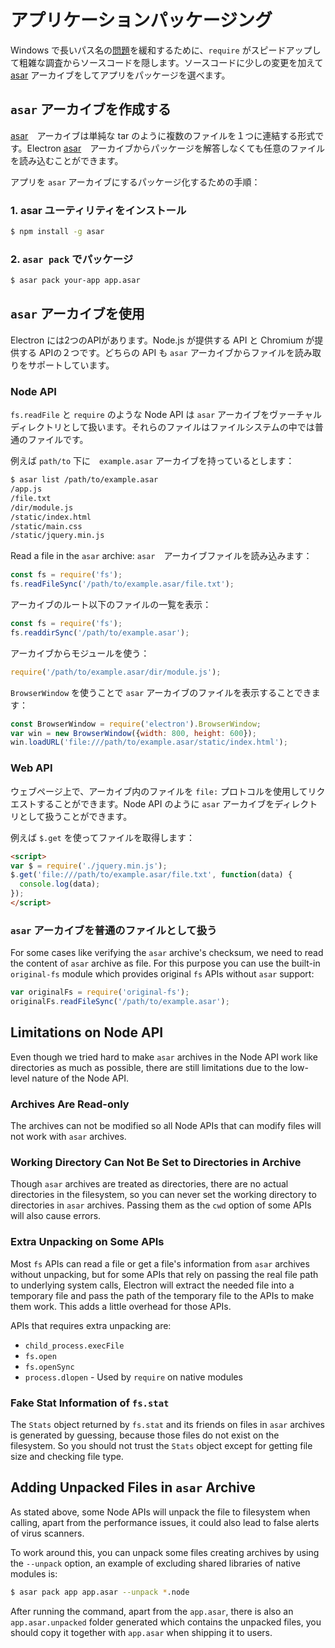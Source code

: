 <!-- # Application Packaging -->
# アプリケーションパッケージング

<!-- To mitigate [issues](https://github.com/joyent/node/issues/6960) around long
path names on Windows, slightly speed up `require` and conceal your source code
from cursory inspection, you can choose to package your app into an [asar][asar]
archive with little changes to your source code. -->
Windows で長いパス名の[問題](https://github.com/joyent/node/issues/6960)を緩和するために、`require` がスピードアップして粗雑な調査からソースコードを隠します。ソースコードに少しの変更を加えて [asar][asar] アーカイブをしてアプリをパッケージを選べます。

<!-- ## Generating `asar` Archive -->
## `asar` アーカイブを作成する

<!-- An [asar][asar] archive is a simple tar-like format that concatenates files
into a single file. Electron can read arbitrary files from it without unpacking
the whole file. -->
[asar][asar]　アーカイブは単純な tar のように複数のファイルを１つに連結する形式です。Electron [asar][asar]　アーカイブからパッケージを解答しなくても任意のファイルを読み込むことができます。

<!-- Steps to package your app into an `asar` archive: -->
アプリを `asar` アーカイブにするパッケージ化するための手順：

<!-- ### 1. Install the asar Utility -->
### 1. asar ユーティリティをインストール

```bash
$ npm install -g asar
```

<!-- ### 2. Package with `asar pack` -->
### 2. `asar pack` でパッケージ

```bash
$ asar pack your-app app.asar
```

<!-- ## Using `asar` Archives -->
## `asar` アーカイブを使用

<!-- In Electron there are two sets of APIs: Node APIs provided by Node.js and Web
APIs provided by Chromium. Both APIs support reading files from `asar` archives. -->

Electron には2つのAPIがあります。Node.js が提供する API と Chromium が提供する APIの２つです。どちらの API も `asar` アーカイブからファイルを読み取りをサポートしています。

### Node API

<!-- With special patches in Electron, Node APIs like `fs.readFile` and `require`
treat `asar` archives as virtual directories, and the files in it as normal
files in the filesystem. -->
`fs.readFile` と `require` のような Node API は `asar` アーカイブをヴァーチャルディレクトリとして扱います。それらのファイルはファイルシステムの中では普通のファイルです。

<!-- For example, suppose we have an `example.asar` archive under `/path/to`: -->
例えば `path/to` 下に　`example.asar` アーカイブを持っているとします：

```bash
$ asar list /path/to/example.asar
/app.js
/file.txt
/dir/module.js
/static/index.html
/static/main.css
/static/jquery.min.js
```

Read a file in the `asar` archive:
`asar`　アーカイブファイルを読み込みます：

```javascript
const fs = require('fs');
fs.readFileSync('/path/to/example.asar/file.txt');
```

<!-- List all files under the root of the archive: -->
アーカイブのルート以下のファイルの一覧を表示：

```javascript
const fs = require('fs');
fs.readdirSync('/path/to/example.asar');
```

<!-- Use a module from the archive: -->
アーカイブからモジュールを使う：

```javascript
require('/path/to/example.asar/dir/module.js');
```

<!-- You can also display a web page in an `asar` archive with `BrowserWindow`: -->
`BrowserWindow` を使うことで `asar` アーカイブのファイルを表示することできます：

```javascript
const BrowserWindow = require('electron').BrowserWindow;
var win = new BrowserWindow({width: 800, height: 600});
win.loadURL('file:///path/to/example.asar/static/index.html');
```

### Web API

<!-- In a web page, files in an archive can be requested with the `file:` protocol.
Like the Node API, `asar` archives are treated as directories. -->

ウェブページ上で、アーカイブ内のファイルを `file:` プロトコルを使用してリクエストすることができます。Node API のように `asar` アーカイブをディレクトリとして扱うことができます。

<!-- For example, to get a file with `$.get`: -->

例えば `$.get` を使ってファイルを取得します：

```html
<script>
var $ = require('./jquery.min.js');
$.get('file:///path/to/example.asar/file.txt', function(data) {
  console.log(data);
});
</script>
```

<!-- ### Treating an `asar` Archive as a Normal File -->
### `asar` アーカイブを普通のファイルとして扱う

For some cases like verifying the `asar` archive's checksum, we need to read the
content of `asar` archive as file. For this purpose you can use the built-in
`original-fs` module which provides original `fs` APIs without `asar` support:

```javascript
var originalFs = require('original-fs');
originalFs.readFileSync('/path/to/example.asar');
```

## Limitations on Node API

Even though we tried hard to make `asar` archives in the Node API work like
directories as much as possible, there are still limitations due to the
low-level nature of the Node API.

### Archives Are Read-only

The archives can not be modified so all Node APIs that can modify files will not
work with `asar` archives.

### Working Directory Can Not Be Set to Directories in Archive

Though `asar` archives are treated as directories, there are no actual
directories in the filesystem, so you can never set the working directory to
directories in `asar` archives. Passing them as the `cwd` option of some APIs
will also cause errors.

### Extra Unpacking on Some APIs

Most `fs` APIs can read a file or get a file's information from `asar` archives
without unpacking, but for some APIs that rely on passing the real file path to
underlying system calls, Electron will extract the needed file into a
temporary file and pass the path of the temporary file to the APIs to make them
work. This adds a little overhead for those APIs.

APIs that requires extra unpacking are:

* `child_process.execFile`
* `fs.open`
* `fs.openSync`
* `process.dlopen` - Used by `require` on native modules

### Fake Stat Information of `fs.stat`

The `Stats` object returned by `fs.stat` and its friends on files in `asar`
archives is generated by guessing, because those files do not exist on the
filesystem. So you should not trust the `Stats` object except for getting file
size and checking file type.

## Adding Unpacked Files in `asar` Archive

As stated above, some Node APIs will unpack the file to filesystem when
calling, apart from the performance issues, it could also lead to false alerts
of virus scanners.

To work around this, you can unpack some files creating archives by using the
`--unpack` option, an example of excluding shared libraries of native modules
is:

```bash
$ asar pack app app.asar --unpack *.node
```

After running the command, apart from the `app.asar`, there is also an
`app.asar.unpacked` folder generated which contains the unpacked files, you
should copy it together with `app.asar` when shipping it to users.

[asar]: https://github.com/atom/asar
